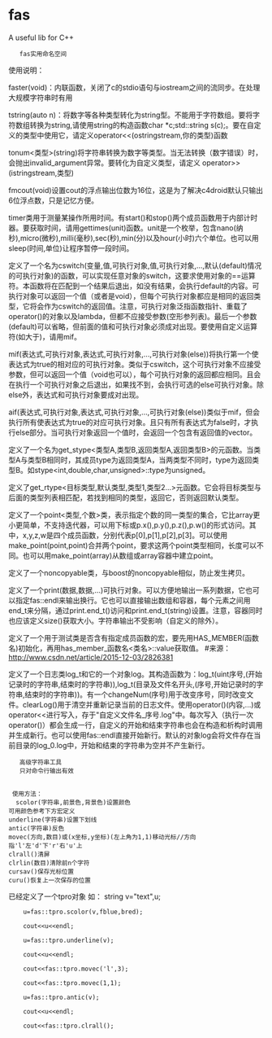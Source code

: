 # fas
A useful lib for C++
  
       fas实用命名空间
       
   使用说明：
   
   faster(void)：内联函数，关闭了c的stdio语句与iostream之间的流同步。在处理大规模字符串时有用
   
   tstring(auto n)：将数字等各种类型转化为string型。不能用于字符数组。要将字符数组转换为string,请使用string的构造函数char *c;std::string s(c);。要在自定义的类型中使用它，请定义operator<<(ostringstream,你的类型)函数
   
   tonum<类型>(string)将字符串转换为数字等类型。当无法转换（数字错误）时，会抛出invalid_argument异常。要转化为自定义类型，请定义 operator>>(istringstream,类型)
   
   fmcout(void)设置cout的浮点输出位数为16位，这是为了解决c4droid默认只输出6位浮点数，只是记忆方便。
   
   timer类用于测量某操作所用时间。有start()和stop()两个成员函数用于内部计时器。要获取时间，请用gettimes(unit)函数。unit是一个枚举，包含nano(纳秒),micro(微秒),milli(毫秒),sec(秒),min(分)以及hour(小时)六个单位。也可以用sleep(时间,单位)让程序暂停一段时间。
   
   定义了一个名为cswitch(变量,值,可执行对象,值,可执行对象,...,默认(default)情况的可执行对象)的函数，可以实现任意对象的switch，这要求使用对象的==运算符。本函数将在匹配到一个结果后退出，如没有结果，会执行default的内容。可执行对象可以返回一个值（或者是void），但每个可执行对象都应是相同的返回类型，它将会作为cswitch的返回值。注意，可执行对象泛指函数指针、重载了operator()的对象以及lambda，但都不应接受参数(空形参列表)。最后一个参数(default)可以省略，但前面的值和可执行对象必须成对出现。要使用自定义运算符(如大于)，请用mif。
   
   mif(表达式,可执行对象,表达式,可执行对象,...,可执行对象(else))将执行第一个使表达式为true的相对应的可执行对象。类似于cswitch，这个可执行对象不应接受参数，但可以返回一个值（void也可以），每个可执行对象的返回都应相同。且会在执行一个可执行对象之后退出，如果找不到，会执行可选的else可执行对象。除else外，表达式和可执行对象要成对出现。
   
   aif(表达式,可执行对象,表达式,可执行对象,...,可执行对象(else))类似于mif，但会执行所有使表达式为true的对应可执行对象。且只有所有表达式为false时，才执行else部分。当可执行对象返回一个值时，会返回一个包含有返回值的vector。
   
   定义了一个名为get_stype<类型A,类型B,返回类型A,返回类型B>的元函数。当类型A与类型B相同时，其成员type为返回类型A，当两类型不同时，type为返回类型B。如stype<int,double,char,unsigned>::type为unsigned。
   
   定义了get_rtype<目标类型,默认类型,类型1,类型2...>元函数。它会将目标类型与后面的类型列表相匹配，若找到相同的类型，返回它，否则返回默认类型。
   
   定义了一个point<类型,个数>类，表示指定个数的同一类型的集合，它比array更小更简单，不支持迭代器，可以用下标或p.x(),p.y(),p.z(),p.w()的形式访问。其中，x,y,z,w是四个成员函数，分别代表p[0],p[1],p[2],p[3]。可以使用make_point(point,point)合并两个point，要求这两个point类型相同，长度可以不同。也可以用make_point(array)从数组或array容器中建立point。
   
   定义了一个noncopyable类，与boost的noncopyable相似，防止发生拷贝。
   
   定义了一个print(数据,数据,...)可执行对象。可以方便地输出一系列数据，它也可以指定fas::endl来输出换行。它也可以直接输出数组和容器，每个元素之间用end_t来分隔，通过print.end_t()访问和print.end_t(string)设置。注意，容器同时也应该定义size()获取大小。字符串输出不受影响（自定义的除外）。
   
   定义了一个用于测试类是否含有指定成员函数的宏，要先用HAS_MEMBER(函数名)初始化，再用has_member_函数名<类名>::value获取值。
   #来源：http://www.csdn.net/article/2015-12-03/2826381
   
   定义了一个日志类log_t和它的一个对象log。其构造函数为：log_t(uint序号,(开始记录时的字符串,结束时的字符串)),log_t(目录及文件名开头,(序号,开始记录时的字符串,结束时的字符串))。有一个changeNum(序号)用于改变序号，同时改变文件。clearLog()用于清空并重新记录当前的日志文件。使用operator()(内容,...)或operator<<进行写入，存于"自定义文件名_序号.log"中。每次写入（执行一次operator()）都会生成一行，自定义的开始和结束字符串也会在构造和析构时调用并生成新行。也可以使用fas::endl直接开始新行。默认的对象log会将文件存在当前目录的log_0.log中，开始和结束的字符串为空并不产生新行。
   
       高级字符串工具
       只对命令行输出有效
       
       
     使用方法：
      scolor(字符串,前景色,背景色)设置颜色
    可用颜色参考下方宏定义
    underline(字符串)设置下划线
    antic(字符串)反色
    movec(方向,数目)或(x坐标,y坐标)(左上角为1,1)移动光标//方向指'l'左'd'下'r'右'u'上
    clrall()清屏
    clrlin(数目)清除前n个字符
    cursav()保存光标位置
    curu()恢复上一次保存的位置
   已经定义了一个tpro对象
     如：
	    string v="text",u;
	    
	    u=fas::tpro.scolor(v,fblue,bred);
	    
	    cout<<u<<endl;
	    
	    u=fas::tpro.underline(v);
	    
	    cout<<u<<endl;
	    
	    cout<<fas::tpro.movec('l',3);
	    
	    cout<<fas::tpro.movec(1,1);
	    
	    u=fas::tpro.antic(v);
	    
	    cout<<u<<endl;
	    
	    cout<<fas::tpro.clrall();
	    



